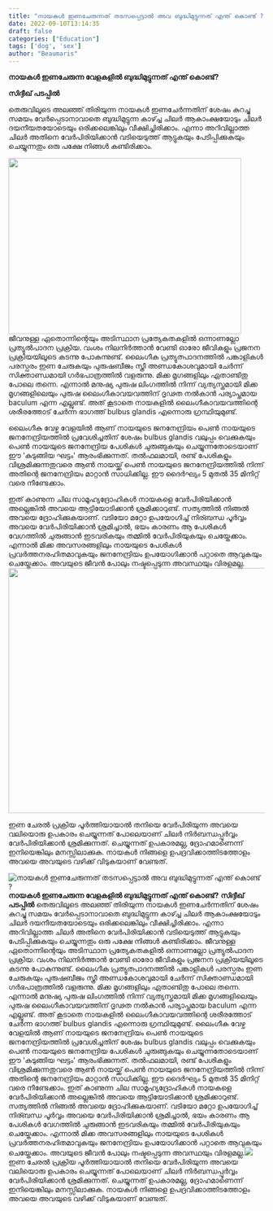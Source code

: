```yaml
---
title: "നായകൾ ഇണചേരുന്നത് തടസപ്പെട്ടാൽ അവ ബുദ്ധിമുട്ടുന്നത് എന്ത് കൊണ്ട് ?"
date: 2022-09-10T13:14:35
draft: false
categories: ["Education"]
tags: ['dog', 'sex']
author: "Beaumaris"
---
```


<strong>നായകൾ ഇണചേരുന്ന വേളകളിൽ ബുദ്ധിമുട്ടുന്നത് എന്ത് കൊണ്ട്?</strong>

<strong>സിദ്ദീഖ് പടപ്പിൽ</strong>

തെരുവിലൂടെ അലഞ്ഞ്‌ തിരിയുന്ന നായകൾ ഇണചേർന്നതിന് ശേഷം കുറച്ചു സമയം വേർപ്പെടാനാവാതെ ബുദ്ധിമുട്ടുന്ന കാഴ്ച്ച ചിലർ ആകാംക്ഷയോടും ചിലർ ദയനീയതയോടെയും ഒരിക്കലെങ്കിലും വീക്ഷിച്ചിരിക്കാം. എന്നാ അറിവില്ലാത്ത ചിലർ അതിനെ വേർപിരിയിക്കാൻ വടിയെടുത്ത് ആട്ടുകയും പേടിപ്പിക്കുകയും ചെയ്യുന്നതും ഒരു പക്ഷേ നിങ്ങൾ കണ്ടിരിക്കാം.

<img class="wp-image-350187 aligncenter" src="https://cdn.boolokam.com/articles/2022/09/dddfff-1-1.jpg" alt="" width="458" height="346" />ജീവനുള്ള ഏതൊന്നിന്റെയും അടിസ്ഥാന പ്രത്യേകതകളിൽ ഒന്നാണല്ലോ പ്രത്യുൽപാദന പ്രക്രിയ. വംശം നിലനിർത്താൻ വേണ്ടി ഓരോ ജീവികളും പ്രജനന പ്രക്രിയയിലൂടെ കടന്നു പോകുന്നുണ്ട്. ലൈംഗീക പ്രത്യുത്പാദനത്തിൽ പങ്കാളികൾ പരസ്പരം ഇണ ചേരുകയും പുരുഷബീജം സ്ത്രീ അണ്ഡകോശവുമായി ചേർന്ന് സിക്താണ്ഡമായി ഗർഭപാത്രത്തിൽ വളരുന്നു. മിക്ക മൃഗങ്ങളിലും ഏതാണ്ടിതു പോലെ തന്നെ. എന്നാൽ മനുഷ്യ പുരുഷ ലിംഗത്തിൽ നിന്ന് വ്യത്യസ്തമായി മിക്ക മൃഗങ്ങളിലെയും പുരുഷ ലൈംഗീകാവയവത്തിന് ദൃഢത നൽകാൻ പര്യാപ്തമായ baculum എന്ന എല്ലുണ്ട്‌. അത് കൂടാതെ നായകളിൽ ലൈംഗീകാവയവത്തിന്റെ ശരീരത്തോട് ചേർന്ന ഭാഗത്ത് bulbus glandis എന്നൊരു ഗ്രന്ഥിയുമുണ്ട്.

ലൈംഗീക വേഴ്ച വേളയിൽ ആണ് നായയുടെ ജനനേന്ദ്രിയം പെൺ നായയുടെ ജനനേന്ദ്രിയത്തിൽ പ്രവേശിച്ചതിന് ശേഷം bulbus glandis വലുപ്പം വെക്കുകയും പെൺ നായയുടെ ജനനേന്ദ്രിയ പേശികൾ ചുരുങ്ങുകയും ചെയ്യുന്നതോടെയാണ് ഈ 'കുടുങ്ങിയ ഘട്ടം' ആരംഭിക്കുന്നത്. തൽഫലമായി, രണ്ട് പേശികളും വിശ്രമിക്കുന്നതുവരെ ആൺ നായയ്ക്ക് പെൺ നായയുടെ ജനനേന്ദ്രിയത്തിൽ നിന്ന് അതിന്റെ ജനനേന്ദ്രിയം മാറ്റാൻ സാധിക്കില്ല. ഈ ദൈർഘ്യം 5 മുതൽ 35 മിനിറ്റ് വരെ നീണ്ടേക്കാം.

ഇത് കാണുന്ന ചില സാമൂഹ്യദ്രോഹികൾ നായകളെ വേർപിരിയിക്കാൻ അല്ലെങ്കിൽ അവയെ ആട്ടിയോടിക്കാൻ ശ്രമിക്കാറുണ്ട്. സത്യത്തിൽ നിങ്ങൽ അവയെ ദ്രോഹിക്കുകയാണ്. വടിയോ മറ്റോ ഉപയോഗിച്ച് നിര്ബന്ധ പൂർവ്വം അവയെ വേർപിരിയിക്കാൻ ശ്രമിച്ചാൽ, ഭയം കാരണം ആ പേശികൾ വേഗത്തിൽ ചുരുങ്ങാൻ ഇടവരികയും തമ്മിൽ വേർപിരിയുകയും ചെയ്തേക്കാം. എന്നാൽ മിക്ക അവസരങ്ങളിലും നായയുടെ പേശികൾ പ്രവർത്തനരഹിതമാവുകയും ജനനേന്ദ്രിയം ഉപയോഗിക്കാൻ പറ്റാതെ ആവുകയും ചെയ്തേക്കാം. അവയുടെ ജീവൻ പോലും നഷ്ടപ്പെടുന്ന അവസ്ഥയും വിരളമല്ല.<img class="wp-image-350188 aligncenter" src="https://cdn.boolokam.com/articles/2022/09/ddqddd-1-1.jpg" alt="" width="643" height="482" />

ഇണ ചേരൽ പ്രക്രിയ പൂർത്തിയായാൽ തനിയെ വേർപിരിയുന്ന അവയെ വലിയൊരു ഉപകാരം ചെയ്യുന്നത് പോലെയാണ് ചിലർ നിർബന്ധപ്പൂർവ്വം വേർപിരിയിക്കാൻ ശ്രമിക്കുന്നത്. ചെയ്യുന്നത് ഉപകാരമല്ല, ദ്രോഹമാണെന്ന് ഇനിയെങ്കിലും മനസ്സിലാക്കുക. നായകൾ നിങ്ങളെ ഉപദ്രവിക്കാത്തിടത്തോളം അവയെ അവയുടെ വഴിക്ക് വിടുകയാണ് വേണ്ടത്.


![നായകൾ ഇണചേരുന്നത് തടസപ്പെട്ടാൽ അവ ബുദ്ധിമുട്ടുന്നത് എന്ത് കൊണ്ട് ?](https://cdn.boolokam.com/articles/2022/09/dddfff-1-1.jpg)**നായകൾ ഇണചേരുന്ന വേളകളിൽ ബുദ്ധിമുട്ടുന്നത് എന്ത് കൊണ്ട്?** **സിദ്ദീഖ് പടപ്പിൽ** തെരുവിലൂടെ അലഞ്ഞ്‌ തിരിയുന്ന നായകൾ ഇണചേർന്നതിന് ശേഷം കുറച്ചു സമയം വേർപ്പെടാനാവാതെ ബുദ്ധിമുട്ടുന്ന കാഴ്ച്ച ചിലർ ആകാംക്ഷയോടും ചിലർ ദയനീയതയോടെയും ഒരിക്കലെങ്കിലും വീക്ഷിച്ചിരിക്കാം. എന്നാ അറിവില്ലാത്ത ചിലർ അതിനെ വേർപിരിയിക്കാൻ വടിയെടുത്ത് ആട്ടുകയും പേടിപ്പിക്കുകയും ചെയ്യുന്നതും ഒരു പക്ഷേ നിങ്ങൾ കണ്ടിരിക്കാം. ജീവനുള്ള ഏതൊന്നിന്റെയും അടിസ്ഥാന പ്രത്യേകതകളിൽ ഒന്നാണല്ലോ പ്രത്യുൽപാദന പ്രക്രിയ. വംശം നിലനിർത്താൻ വേണ്ടി ഓരോ ജീവികളും പ്രജനന പ്രക്രിയയിലൂടെ കടന്നു പോകുന്നുണ്ട്. ലൈംഗീക പ്രത്യുത്പാദനത്തിൽ പങ്കാളികൾ പരസ്പരം ഇണ ചേരുകയും പുരുഷബീജം സ്ത്രീ അണ്ഡകോശവുമായി ചേർന്ന് സിക്താണ്ഡമായി ഗർഭപാത്രത്തിൽ വളരുന്നു. മിക്ക മൃഗങ്ങളിലും ഏതാണ്ടിതു പോലെ തന്നെ. എന്നാൽ മനുഷ്യ പുരുഷ ലിംഗത്തിൽ നിന്ന് വ്യത്യസ്തമായി മിക്ക മൃഗങ്ങളിലെയും പുരുഷ ലൈംഗീകാവയവത്തിന് ദൃഢത നൽകാൻ പര്യാപ്തമായ baculum എന്ന എല്ലുണ്ട്‌. അത് കൂടാതെ നായകളിൽ ലൈംഗീകാവയവത്തിന്റെ ശരീരത്തോട് ചേർന്ന ഭാഗത്ത് bulbus glandis എന്നൊരു ഗ്രന്ഥിയുമുണ്ട്. ലൈംഗീക വേഴ്ച വേളയിൽ ആണ് നായയുടെ ജനനേന്ദ്രിയം പെൺ നായയുടെ ജനനേന്ദ്രിയത്തിൽ പ്രവേശിച്ചതിന് ശേഷം bulbus glandis വലുപ്പം വെക്കുകയും പെൺ നായയുടെ ജനനേന്ദ്രിയ പേശികൾ ചുരുങ്ങുകയും ചെയ്യുന്നതോടെയാണ് ഈ 'കുടുങ്ങിയ ഘട്ടം' ആരംഭിക്കുന്നത്. തൽഫലമായി, രണ്ട് പേശികളും വിശ്രമിക്കുന്നതുവരെ ആൺ നായയ്ക്ക് പെൺ നായയുടെ ജനനേന്ദ്രിയത്തിൽ നിന്ന് അതിന്റെ ജനനേന്ദ്രിയം മാറ്റാൻ സാധിക്കില്ല. ഈ ദൈർഘ്യം 5 മുതൽ 35 മിനിറ്റ് വരെ നീണ്ടേക്കാം. ഇത് കാണുന്ന ചില സാമൂഹ്യദ്രോഹികൾ നായകളെ വേർപിരിയിക്കാൻ അല്ലെങ്കിൽ അവയെ ആട്ടിയോടിക്കാൻ ശ്രമിക്കാറുണ്ട്. സത്യത്തിൽ നിങ്ങൽ അവയെ ദ്രോഹിക്കുകയാണ്. വടിയോ മറ്റോ ഉപയോഗിച്ച് നിര്ബന്ധ പൂർവ്വം അവയെ വേർപിരിയിക്കാൻ ശ്രമിച്ചാൽ, ഭയം കാരണം ആ പേശികൾ വേഗത്തിൽ ചുരുങ്ങാൻ ഇടവരികയും തമ്മിൽ വേർപിരിയുകയും ചെയ്തേക്കാം. എന്നാൽ മിക്ക അവസരങ്ങളിലും നായയുടെ പേശികൾ പ്രവർത്തനരഹിതമാവുകയും ജനനേന്ദ്രിയം ഉപയോഗിക്കാൻ പറ്റാതെ ആവുകയും ചെയ്തേക്കാം. അവയുടെ ജീവൻ പോലും നഷ്ടപ്പെടുന്ന അവസ്ഥയും വിരളമല്ല.![](https://cdn.boolokam.com/articles/2022/09/ddqddd-1-1.jpg) ഇണ ചേരൽ പ്രക്രിയ പൂർത്തിയായാൽ തനിയെ വേർപിരിയുന്ന അവയെ വലിയൊരു ഉപകാരം ചെയ്യുന്നത് പോലെയാണ് ചിലർ നിർബന്ധപ്പൂർവ്വം വേർപിരിയിക്കാൻ ശ്രമിക്കുന്നത്. ചെയ്യുന്നത് ഉപകാരമല്ല, ദ്രോഹമാണെന്ന് ഇനിയെങ്കിലും മനസ്സിലാക്കുക. നായകൾ നിങ്ങളെ ഉപദ്രവിക്കാത്തിടത്തോളം അവയെ അവയുടെ വഴിക്ക് വിടുകയാണ് വേണ്ടത്.
